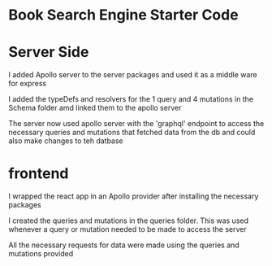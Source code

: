 # Book Search Engine Starter Code
# Server Side
I added Apollo server to the server packages and used it as a middle ware for express

I added the typeDefs and resolvers for the 1 query and 4 mutations in the Schema folder
amd linked them to the apollo server

The server now used apollo server with the 'graphql' endpoint to access the necessary queries
and mutations that fetched data from the db and could also make changes to teh datbase

# frontend
I wrapped the react app in an Apollo provider after installing the necessary packages

I created the queries and mutations in the queries folder. This was used whenever a query or 
mutation needed to be made to access the server

All the necessary requests for data were made using the queries and mutations provided